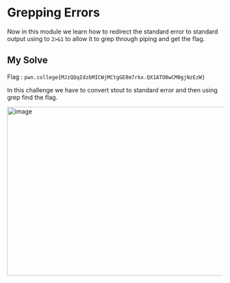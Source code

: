 # Grepping Errors

Now in this module we learn how to redirect the standard error to standard output using to `2>&1` to allow it to grep through piping and get the flag.

## My Solve

Flag : `pwn.college{MJzQQqIdzbMICWjMCtgGE8m7rkx.QX1ATO0wCM0gjNzEzW}`

In this challenge we have to convert stout to standard error and then using grep find the flag.

<img width="1055" height="395" alt="image" src="https://github.com/user-attachments/assets/b1c6cf70-6141-497b-872f-53de906c2b1d" />
